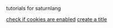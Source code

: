 <p>tutorials for saturnlang</p>
<a href="cookiesenabled.html">check if cookies are enabled</a>
<a href="title.html">create a title</a>
<script src="url.js"></script>
